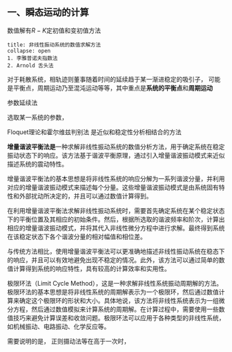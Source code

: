 ## 一、瞬态运动的计算

数值解有$R-K$定初值和变初值方法

`````ad-note
title: 非线性振动系统的数值求解方法
collapse: open
1. 李雅普诺夫指数法
2. Arnold 舌头法

`````


对于耗散系统，相轨迹则董事随着时间的延续趋于某一渐进稳定的吸引子， 可能是平衡点，周期运动乃至混沌运动等等，其中重点是**系统的平衡点**和**周期运动**

参数延续法 

选取某一系统的参数，

Floquet理论和霍尔维兹判别法
是近似和稳定性分析相结合的方法

**增量谐波平衡法是**一种求解非线性振动系统的数值分析方法，用于确定系统在稳定振动状态下的响应。该方法基于谐波平衡原理，通过引入增量谐波振动模式来近似描述系统的震动特性。

增量谐波平衡法的基本思想是将非线性系统的响应分解为一系列谐波分量，并利用对应的增量谐波振动模式来描述每个分量。这些增量谐波振动模式是由系统固有特性和外部扰动所决定的，并且可以通过数值计算得到。

在利用增量谐波平衡法求解非线性振动系统时，需要首先确定系统在某个稳定状态下的平衡位置及其相应的初始条件。然后，根据所选取的谐波频率和阶次，计算出相应的增量谐波振动模式，并将其代入非线性微分方程中进行求解。最终得到系统在该稳定状态下各个谐波分量的相对幅值和相位差。

与传统方法相比，使用增量谐波平衡法可以更准确地描述非线性振动系统在稳态下的响应，并且可以有效地避免出现不稳定的情况。此外，该方法可以通过简单的数值计算得到系统的响应特性，具有较高的计算效率和实用性。



极限环法（Limit Cycle Method），这是一种求解非线性系统振动周期解的方法。极限环法的基本思想是将非线性系统的周期解表示为一个极限环，然后通过数值计算来确定这个极限环的形状和大小。具体地说，该方法将非线性系统表示为一组微分方程，然后通过数值模拟来计算系统的周期解。在计算过程中，需要使用一些数值技巧来避免计算误差和收敛问题。极限环法可以应用于各种类型的非线性系统，如机械振动、电路振动、化学反应等。


需要说明的是， 正则摄动法等在高于一次时， 


